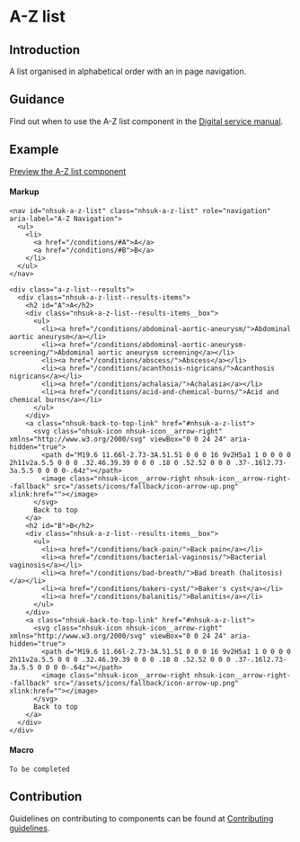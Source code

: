 # A-Z list

## Introduction

A list organised in alphabetical order with an in page navigation.

## Guidance

Find out when to use the A-Z list component in the [Digital service manual]().

## Example

[Preview the A-Z list component]()

#### Markup

    <nav id="nhsuk-a-z-list" class="nhsuk-a-z-list" role="navigation" aria-label="A-Z Navigation">
      <ul>
        <li> 
          <a href="/conditions/#A">A</a>
          <a href="/conditions/#B">B</a>
        </li>
      </ul>
    </nav>

    <div class="a-z-list--results">         
      <div class="nhsuk-a-z-list--results-items">
        <h2 id="A">A</h2>
        <div class="nhsuk-a-z-list--results-items__box">
          <ul>
            <li><a href="/conditions/abdominal-aortic-aneurysm/">Abdominal aortic aneurysm</a></li>
            <li><a href="/conditions/abdominal-aortic-aneurysm-screening/">Abdominal aortic aneurysm screening</a></li>
            <li><a href="/conditions/abscess/">Abscess</a></li>
            <li><a href="/conditions/acanthosis-nigricans/">Acanthosis nigricans</a></li>
            <li><a href="/conditions/achalasia/">Achalasia</a></li>
            <li><a href="/conditions/acid-and-chemical-burns/">Acid and chemical burns</a></li>
          </ul>
        </div>
        <a class="nhsuk-back-to-top-link" href="#nhsuk-a-z-list">
          <svg class="nhsuk-icon nhsuk-icon__arrow-right" xmlns="http://www.w3.org/2000/svg" viewBox="0 0 24 24" aria-hidden="true">
            <path d="M19.6 11.66l-2.73-3A.51.51 0 0 0 16 9v2H5a1 1 0 0 0 0 2h11v2a.5.5 0 0 0 .32.46.39.39 0 0 0 .18 0 .52.52 0 0 0 .37-.16l2.73-3a.5.5 0 0 0 0-.64z"></path>
            <image class="nhsuk-icon__arrow-right nhsuk-icon__arrow-right--fallback" src="/assets/icons/fallback/icon-arrow-up.png" xlink:href=""></image>
          </svg>
          Back to top
        </a>
        <h2 id="B">B</h2>
        <div class="nhsuk-a-z-list--results-items__box">
          <ul>               
            <li><a href="/conditions/back-pain/">Back pain</a></li>
            <li><a href="/conditions/bacterial-vaginosis/">Bacterial vaginosis</a></li>
            <li><a href="/conditions/bad-breath/">Bad breath (halitosis)</a></li>
            <li><a href="/conditions/bakers-cyst/">Baker's cyst</a></li>
            <li><a href="/conditions/balanitis/">Balanitis</a></li>
          </ul>
        </div>
        <a class="nhsuk-back-to-top-link" href="#nhsuk-a-z-list">
          <svg class="nhsuk-icon nhsuk-icon__arrow-right" xmlns="http://www.w3.org/2000/svg" viewBox="0 0 24 24" aria-hidden="true">
            <path d="M19.6 11.66l-2.73-3A.51.51 0 0 0 16 9v2H5a1 1 0 0 0 0 2h11v2a.5.5 0 0 0 .32.46.39.39 0 0 0 .18 0 .52.52 0 0 0 .37-.16l2.73-3a.5.5 0 0 0 0-.64z"></path>
            <image class="nhsuk-icon__arrow-right nhsuk-icon__arrow-right--fallback" src="/assets/icons/fallback/icon-arrow-up.png" xlink:href=""></image>
          </svg>
          Back to top
        </a>
      </div>
    </div>

#### Macro

    To be completed

## Contribution

Guidelines on contributing to components can be found at [Contributing guidelines]().
